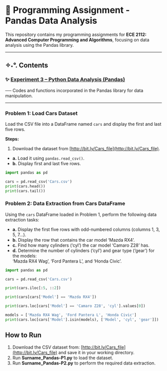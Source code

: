 # 🐼 Programming Assignment - Pandas Data Analysis

This repository contains my programming assignments for **ECE 2112: Advanced Computer Programming and Algorithms**, focusing on data analysis using the Pandas library.

---

## ✧˖°. Contents

### ✨ [Experiment 3 – Python Data Analysis (Pandas)](Experiment3.ipynb)  
── Codes and functions incorporated in the Pandas library for data manipulation.

---

### Problem 1: Load Cars Dataset  
Load the CSV file into a DataFrame named `cars` and display the first and last five rows.

**Steps:**  
1. Download the dataset from [http://bit.ly/Cars_file](http://bit.ly/Cars_file).  
- **a.** Load it using `pandas.read_csv()`.  
- **b.** Display first and last five rows.

```python
import pandas as pd

cars = pd.read_csv('Cars.csv')
print(cars.head())
print(cars.tail())
```

### Problem 2: Data Extraction from Cars DataFrame
Using the `cars` DataFrame loaded in Problem 1, perform the following data extraction tasks:

- **a.** Display the first five rows with odd-numbered columns (columns 1, 3, 5, 7...).
- **b.** Display the row that contains the car model ‘Mazda RX4’.
- **c.** Find how many cylinders (‘cyl’) the car model ‘Camaro Z28’ has.
- **d.** Determine the number of cylinders (‘cyl’) and gear type (‘gear’) for the models:  
  ‘Mazda RX4 Wag’, ‘Ford Pantera L’, and ‘Honda Civic’.


```python
import pandas as pd

cars = pd.read_csv('Cars.csv')

print(cars.iloc[:5, ::2])

print(cars[cars['Model'] == 'Mazda RX4'])

print(cars.loc[cars['Model'] == 'Camaro Z28', 'cyl'].values[0])

models = ['Mazda RX4 Wag', 'Ford Pantera L', 'Honda Civic']
print(cars.loc[cars['Model'].isin(models), ['Model', 'cyl', 'gear']])
```


## How to Run

1. Download the CSV dataset from: [http://bit.ly/Cars_file](http://bit.ly/Cars_file) and save it in your working directory.
2. Run **Surname_Pandas-P1.py** to load the dataset.
3. Run **Surname_Pandas-P2.py** to perform the required data extraction.
